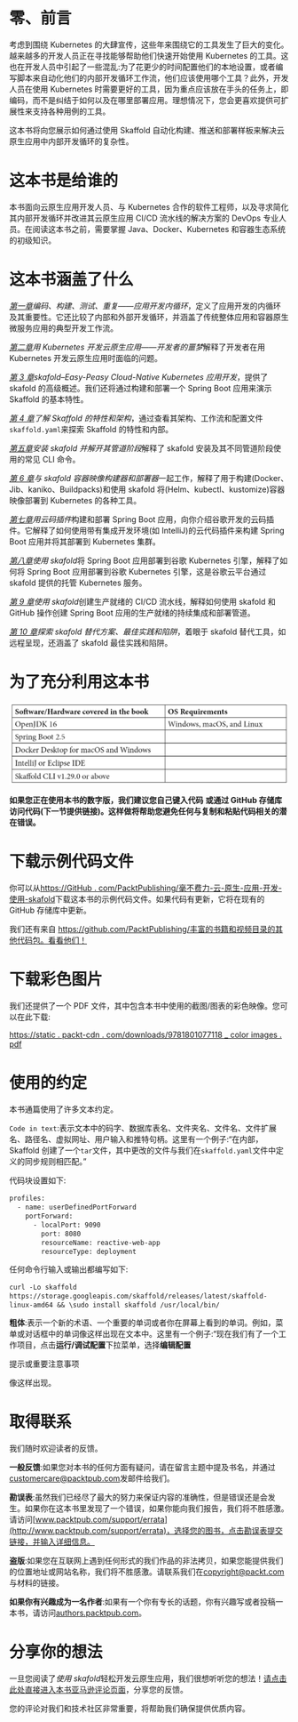 # 零、前言

考虑到围绕 Kubernetes 的大肆宣传，这些年来围绕它的工具发生了巨大的变化。越来越多的开发人员正在寻找能够帮助他们快速开始使用 Kubernetes 的工具。这也在开发人员中引起了一些混乱:为了花更少的时间配置他们的本地设置，或者编写脚本来自动化他们的内部开发循环工作流，他们应该使用哪个工具？此外，开发人员在使用 Kubernetes 时需要更好的工具，因为重点应该放在手头的任务上，即编码，而不是纠结于如何以及在哪里部署应用。理想情况下，您会更喜欢提供可扩展性来支持各种用例的工具。

这本书将向您展示如何通过使用 Skaffold 自动化构建、推送和部署样板来解决云原生应用中内部开发循环的复杂性。

# 这本书是给谁的

本书面向云原生应用开发人员、与 Kubernetes 合作的软件工程师，以及寻求简化其内部开发循环并改进其云原生应用 CI/CD 流水线的解决方案的 DevOps 专业人员。在阅读这本书之前，需要掌握 Java、Docker、Kubernetes 和容器生态系统的初级知识。

# 这本书涵盖了什么

[*第一章*](01.html#_idTextAnchor015)*编码、构建、测试、重复——应用开发内循环*，定义了应用开发的内循环及其重要性。它还比较了内部和外部开发循环，并涵盖了传统整体应用和容器原生微服务应用的典型开发工作流。

[*第二章*](02.html#_idTextAnchor026)*用 Kubernetes 开发云原生应用——开发者的噩梦*解释了开发者在用 Kubernetes 开发云原生应用时面临的问题。

[*第 3 章*](03.html#_idTextAnchor034)*skafold–Easy-Peasy Cloud-Native Kubernetes 应用开发*，提供了 skafold 的高级概述。我们还将通过构建和部署一个 Spring Boot 应用来演示 Skaffold 的基本特性。

[*第 4 章*](04.html#_idTextAnchor044)*了解 Skaffold 的特性和架构*，通过查看其架构、工作流和配置文件`skaffold.yaml`来探索 Skaffold 的特性和内部。

[*第五章*](05.html#_idTextAnchor052)*安装 skafold 并解开其管道阶段*解释了 skafold 安装及其不同管道阶段使用的常见 CLI 命令。

[*第 6 章*](06.html#_idTextAnchor074)*与 skafold 容器映像构建器和部署器*一起工作，解释了用于构建(Docker、Jib、kaniko、Buildpacks)和使用 skafold 将(Helm、kubectl、kustomize)容器映像部署到 Kubernetes 的各种工具。

[*第七章*](07.html#_idTextAnchor092)*用云码插件*构建和部署 Spring Boot 应用，向你介绍谷歌开发的云码插件。它解释了如何使用带有集成开发环境(如 IntelliJ)的云代码插件来构建 Spring Boot 应用并将其部署到 Kubernetes 集群。

[*第八章*](08.html#_idTextAnchor099)*使用 skafold*将 Spring Boot 应用部署到谷歌 Kubernetes 引擎，解释了如何将 Spring Boot 应用部署到谷歌 Kubernetes 引擎，这是谷歌云平台通过 skafold 提供的托管 Kubernetes 服务。

[*第 9 章*](09.html#_idTextAnchor116)*使用 skafold*创建生产就绪的 CI/CD 流水线，解释如何使用 skafold 和 GitHub 操作创建 Spring Boot 应用的生产就绪的持续集成和部署管道。

[*第 10 章*](10.html#_idTextAnchor129)*探索 skafold 替代方案、最佳实践和陷阱*，着眼于 skafold 替代工具，如远程呈现，还涵盖了 skafold 最佳实践和陷阱。

# 为了充分利用这本书

![](img/B17385_Preface_table1.jpg)

**如果您正在使用本书的数字版，我们建议您自己键入代码** **或通过 GitHub 存储库访问代码(下一节提供链接)。这样做将帮助您避免任何与复制和粘贴代码相关的潜在错误。**

# 下载示例代码文件

你可以从[https://GitHub . com/PacktPublishing/毫不费力-云-原生-应用-开发-使用-skafold](https://github.com/PacktPublishing/Effortless-Cloud-Native-App-Development-Using-Skaffold)下载这本书的示例代码文件。如果代码有更新，它将在现有的 GitHub 存储库中更新。

我们还有来自 https://github.com/PacktPublishing/丰富的书籍和视频目录的其他代码包。看看他们！

# 下载彩色图片

我们还提供了一个 PDF 文件，其中包含本书中使用的截图/图表的彩色映像。您可以在此下载:

[https://static . packt-cdn . com/downloads/9781801077118 _ color images . pdf](https://static.packt-cdn.com/downloads/9781801077118_ColorImages.pdf)

# 使用的约定

本书通篇使用了许多文本约定。

`Code in text`:表示文本中的码字、数据库表名、文件夹名、文件名、文件扩展名、路径名、虚拟网址、用户输入和推特句柄。这里有一个例子:“在内部，Skaffold 创建了一个`tar`文件，其中更改的文件与我们在`skaffold.yaml`文件中定义的同步规则相匹配。”

代码块设置如下:

```
profiles:
  - name: userDefinedPortForward
    portForward:
      - localPort: 9090
        port: 8080
        resourceName: reactive-web-app
        resourceType: deployment
```

任何命令行输入或输出都编写如下:

```
curl -Lo skaffold https://storage.googleapis.com/skaffold/releases/latest/skaffold-linux-amd64 && \sudo install skaffold /usr/local/bin/
```

**粗体**:表示一个新的术语、一个重要的单词或者你在屏幕上看到的单词。例如，菜单或对话框中的单词像这样出现在文本中。这里有一个例子:“现在我们有了一个工作项目，点击**运行/调试配置**下拉菜单，选择**编辑配置**

提示或重要注意事项

像这样出现。

# 取得联系

我们随时欢迎读者的反馈。

**一般反馈**:如果您对本书的任何方面有疑问，请在留言主题中提及书名，并通过[customercare@packtpub.com](http://customercare@packtpub.com)发邮件给我们。

**勘误表**:虽然我们已经尽了最大的努力来保证内容的准确性，但是错误还是会发生。如果你在这本书里发现了一个错误，如果你能向我们报告，我们将不胜感激。请访问[www.packtpub.com/support/errata](http://www.packtpub.com/support/errata)，选择您的图书，点击勘误表提交链接，并输入详细信息。

**盗版**:如果您在互联网上遇到任何形式的我们作品的非法拷贝，如果您能提供我们的位置地址或网站名称，我们将不胜感激。请联系我们在[copyright@packt.com](http://copyright@packt.com)与材料的链接。

**如果你有兴趣成为一名作者**:如果有一个你有专长的话题，你有兴趣写或者投稿一本书，请访问[authors.packtpub.com](http://authors.packtpub.com)。

# 分享你的想法

一旦您阅读了*使用 skafold*轻松开发云原生应用，我们很想听听您的想法！[请点击此处直接进入本书亚马逊评论页面](https://packt.link/r/1801077118)，分享您的反馈。

您的评论对我们和技术社区非常重要，将帮助我们确保提供优质内容。
